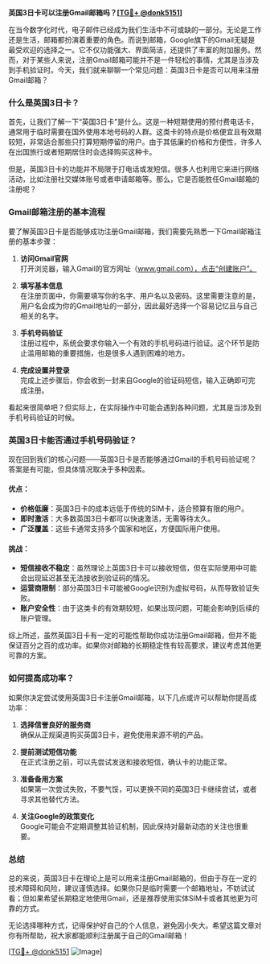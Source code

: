 **英国3日卡可以注册Gmail邮箱吗？[[TG💪+ @donk5151](https://t.me/s/donk5151)]**

在当今数字化时代，电子邮件已经成为我们生活中不可或缺的一部分。无论是工作还是生活，邮箱都扮演着重要的角色。而说到邮箱，Google旗下的Gmail无疑是最受欢迎的选择之一。它不仅功能强大、界面简洁，还提供了丰富的附加服务。然而，对于某些人来说，注册Gmail邮箱可能并不是一件轻松的事情，尤其是当涉及到手机验证时。今天，我们就来聊聊一个常见问题：英国3日卡是否可以用来注册Gmail邮箱？

### **什么是英国3日卡？**

首先，让我们了解一下“英国3日卡”是什么。这是一种短期使用的预付费电话卡，通常用于临时需要在国外使用本地号码的人群。这类卡的特点是价格便宜且有效期较短，非常适合那些只打算短期停留的用户。由于其低廉的价格和方便性，许多人在出国旅行或者短期居住时会选择购买这种卡。

但是，英国3日卡的功能并不局限于打电话或发短信。很多人也利用它来进行网络活动，比如注册社交媒体账号或者申请邮箱等。那么，它是否能胜任Gmail邮箱的注册呢？

### **Gmail邮箱注册的基本流程**

要了解英国3日卡是否能够成功注册Gmail邮箱，我们需要先熟悉一下Gmail邮箱注册的基本步骤：

1. **访问Gmail官网**  
   打开浏览器，输入Gmail的官方网址（www.gmail.com），点击“创建账户”。

2. **填写基本信息**  
   在注册页面中，你需要填写你的名字、用户名以及密码。这里需要注意的是，用户名会成为你的Gmail地址的一部分，因此最好选择一个容易记忆且与自己相关的名字。

3. **手机号码验证**  
   注册过程中，系统会要求你输入一个有效的手机号码进行验证。这个环节是防止滥用邮箱的重要措施，也是很多人遇到困难的地方。

4. **完成设置并登录**  
   完成上述步骤后，你会收到一封来自Google的验证码短信，输入正确即可完成注册。

看起来很简单吧？但实际上，在实际操作中可能会遇到各种问题，尤其是当涉及到手机号码验证的时候。

### **英国3日卡能否通过手机号码验证？**

现在回到我们的核心问题——英国3日卡是否能够通过Gmail的手机号码验证呢？答案是有可能，但具体情况取决于多种因素。

#### **优点：**
- **价格低廉**：英国3日卡的成本远低于传统的SIM卡，适合预算有限的用户。
- **即时激活**：大多数英国3日卡都可以快速激活，无需等待太久。
- **广泛覆盖**：这些卡通常支持多个国家和地区，方便国际用户使用。

#### **挑战：**
- **短信接收不稳定**：虽然理论上英国3日卡可以接收短信，但在实际使用中可能会出现延迟甚至无法接收到验证码的情况。
- **运营商限制**：部分英国3日卡可能被Google识别为虚拟号码，从而导致验证失败。
- **账户安全性**：由于这类卡的有效期较短，如果出现问题，可能会影响到后续的账户管理。

综上所述，虽然英国3日卡有一定的可能性帮助你成功注册Gmail邮箱，但并不能保证百分之百的成功率。如果你对邮箱的长期稳定性有较高要求，建议考虑其他更可靠的方案。

### **如何提高成功率？**

如果你决定尝试使用英国3日卡注册Gmail邮箱，以下几点或许可以帮助你提高成功率：

1. **选择信誉良好的服务商**  
   确保从正规渠道购买英国3日卡，避免使用来源不明的产品。

2. **提前测试短信功能**  
   在正式注册之前，可以先尝试发送和接收短信，确认卡的功能正常。

3. **准备备用方案**  
   如果第一次尝试失败，不要气馁，可以更换不同的英国3日卡继续尝试，或者寻求其他替代方法。

4. **关注Google的政策变化**  
   Google可能会不定期调整其验证机制，因此保持对最新动态的关注也很重要。

### **总结**

总的来说，英国3日卡在理论上是可以用来注册Gmail邮箱的，但由于存在一定的技术障碍和风险，建议谨慎选择。如果你只是临时需要一个邮箱地址，不妨试试看；但如果希望长期稳定地使用Gmail，还是推荐使用实体SIM卡或者其他更为可靠的方式。

无论选择哪种方式，记得保护好自己的个人信息，避免因小失大。希望这篇文章对你有所帮助，祝大家都能顺利注册属于自己的Gmail邮箱！

[[TG💪+ @donk5151](https://t.me/s/donk5151) ![Image](https://i.postimg.cc/rwNCRYN7/Snipaste-2025-04-30-17-27-05.png)]
